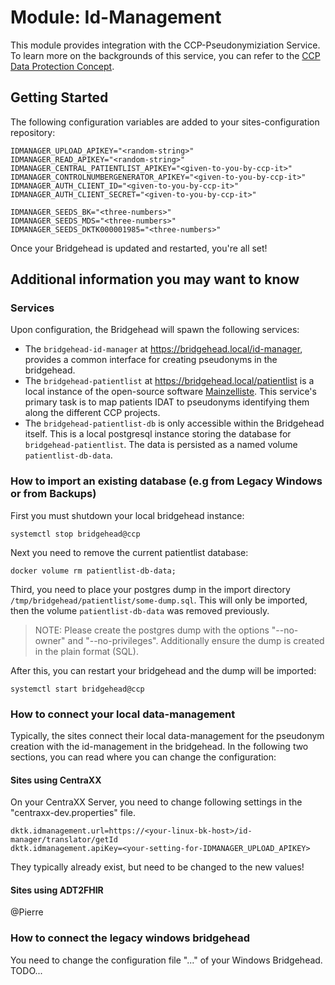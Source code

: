 # Module: Id-Management
This module provides integration with the CCP-Pseudonymiziation Service. To learn more on the backgrounds of this service, you can refer to the [CCP Data Protection Concept](https://dktk.dkfz.de/klinische-plattformen/documents-download).

## Getting Started
The following configuration variables are added to your sites-configuration repository:

```
IDMANAGER_UPLOAD_APIKEY="<random-string>"
IDMANAGER_READ_APIKEY="<random-string>"
IDMANAGER_CENTRAL_PATIENTLIST_APIKEY="<given-to-you-by-ccp-it>"
IDMANAGER_CONTROLNUMBERGENERATOR_APIKEY="<given-to-you-by-ccp-it>"
IDMANAGER_AUTH_CLIENT_ID="<given-to-you-by-ccp-it>"
IDMANAGER_AUTH_CLIENT_SECRET="<given-to-you-by-ccp-it>"

IDMANAGER_SEEDS_BK="<three-numbers>"
IDMANAGER_SEEDS_MDS="<three-numbers>"
IDMANAGER_SEEDS_DKTK000001985="<three-numbers>"
```

Once your Bridgehead is updated and restarted, you're all set!

## Additional information you may want to know
### Services

Upon configuration, the Bridgehead will spawn the following services:

- The `bridgehead-id-manager` at https://bridgehead.local/id-manager, provides a common interface for creating pseudonyms in the bridgehead.
- The `bridgehead-patientlist` at https://bridgehead.local/patientlist is a local instance of the open-source software [Mainzelliste](https://mainzelliste.de). This service's primary task is to map patients IDAT to pseudonyms identifying them along the different CCP projects.
- The `bridgehead-patientlist-db` is only accessible within the Bridgehead itself. This is a local postgresql instance storing the database for `bridgehead-patientlist`. The data is persisted as a named volume `patientlist-db-data`.

### How to import an existing database (e.g from Legacy Windows or from Backups)
First you must shutdown your local bridgehead instance:
```
systemctl stop bridgehead@ccp
```

Next you need to remove the current patientlist database:
```
docker volume rm patientlist-db-data;
```

Third, you need to place your postgres dump in the import directory `/tmp/bridgehead/patientlist/some-dump.sql`. This will only be imported, then the volume `patientlist-db-data` was removed previously. 
> NOTE: Please create the postgres dump with the options "--no-owner" and "--no-privileges". Additionally ensure the dump is created in the plain format (SQL).

After this, you can restart your bridgehead and the dump will be imported:
```
systemctl start bridgehead@ccp
```

### How to connect your local data-management
Typically, the sites connect their local data-management for the pseudonym creation with the id-management in the bridgehead. In the following two sections, you can read where you can change the configuration:
#### Sites using CentraXX
On your CentraXX Server, you need to change following settings in the "centraxx-dev.properties" file.
```
dktk.idmanagement.url=https://<your-linux-bk-host>/id-manager/translator/getId
dktk.idmanagement.apiKey=<your-setting-for-IDMANAGER_UPLOAD_APIKEY>
```
They typically already exist, but need to be changed to the new values!
#### Sites using ADT2FHIR
@Pierre


### How to connect the legacy windows bridgehead
You need to change the configuration file "..." of your Windows Bridgehead. TODO... 
